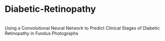 # Diabetic-Retinopathy
<br> Using a Convolutional Neural Network to Predict Clinical Stages of  Diabetic Retinopathy in Fundus Photographs </br>

